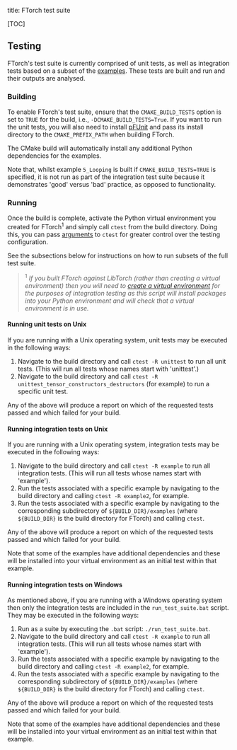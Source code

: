 title: FTorch test suite

[TOC]

## Testing

FTorch's test suite is currently comprised of unit tests, as well as integration
tests based on a subset of the [examples](examples.html). These tests are built
and run and their outputs are analysed.

### Building

To enable FTorch's test suite, ensure that the `CMAKE_BUILD_TESTS` option
is set to `TRUE` for the build,  i.e., `-DCMAKE_BUILD_TESTS=True`. If you want
to run the unit tests, you will also need to install
[pFUnit](https://github.com/Goddard-Fortran-Ecosystem/pFUnit) and pass its
install directory to the `CMAKE_PREFIX_PATH` when building FTorch.

The CMake build will automatically install any additional Python dependencies
for the examples.

Note that, whilst example `5_Looping` is built if `CMAKE_BUILD_TESTS=TRUE` is
specified, it is not run as part of the integration test suite because it
demonstrates 'good' versus 'bad' practice, as opposed to functionality.

### Running

Once the build is complete, activate the Python virtual environment you created
for FTorch<sup>1</sup> and simply call `ctest` from the build directory. Doing
this, you can pass
[arguments](https://cmake.org/cmake/help/latest/manual/ctest.1.html) to `ctest`
for greater control over the testing configuration.

See the subsections below for instructions on how to run subsets of the full
test suite.

> <sup>1</sup> _If you built FTorch against LibTorch (rather than creating a
virtual environment) then you will need to
[create a virtual environment](https://docs.python.org/3/library/venv.html) for
the purposes of integration testing as this script will install packages into your
Python environment and will check that a virtual environment is in use._

#### Running unit tests on Unix

If you are running with a Unix operating system, unit tests may be
executed in the following ways:

1. Navigate to the build directory and call `ctest -R unittest` to run all unit
   tests. (This will run all tests whose names start with 'unittest'.)
2. Navigate to the build directory and call
   `ctest -R unittest_tensor_constructors_destructors` (for example) to run a
   specific unit test.

Any of the above will produce a report on which of the requested tests passed
and which failed for your build.

#### Running integration tests on Unix

If you are running with a Unix operating system, integration tests may be
executed in the following ways:

1. Navigate to the build directory and call `ctest -R example` to run all
   integration tests. (This will run all tests whose names start with
   'example').
2. Run the tests associated with a specific example by navigating to the build
   directory and calling `ctest -R example2`, for example.
3. Run the tests associated with a specific example by navigating to the
   corresponding subdirectory of `${BUILD_DIR}/examples` (where `${BUILD_DIR}`
   is the build directory for FTorch) and calling `ctest`.

Any of the above will produce a report on which of the requested tests passed
and which failed for your build.

Note that some of the examples have additional dependencies and these will be
installed into your virtual environment as an initial test within that example.

#### Running integration tests on Windows

As mentioned above, if you are running with a Windows operating system then
only the integration tests are included in the `run_test_suite.bat` script.
They may be executed in the following ways:

1. Run as a suite by executing the `.bat` script: `./run_test_suite.bat`.
2. Navigate to the build directory and call `ctest -R example` to run all
   integration tests. (This will run all tests whose names start with
   'example').
3. Run the tests associated with a specific example by navigating to the build
   directory and calling `ctest -R example2`, for example.
4. Run the tests associated with a specific example by navigating to the
   corresponding subdirectory of `${BUILD_DIR}/examples` (where `${BUILD_DIR}`
   is the build directory for FTorch) and calling `ctest`.

Any of the above will produce a report on which of the requested tests passed
and which failed for your build.

Note that some of the examples have additional dependencies and these will be
installed into your virtual environment as an initial test within that example.
